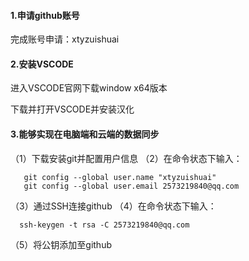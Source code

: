 #### 1.申请github账号

 完成账号申请：xtyzuishuai

#### 2.安装VSCODE

进入VSCODE官网下载window x64版本

下载并打开VSCODE并安装汉化

#### 3.能够实现在电脑端和云端的数据同步

（1）下载安装git并配置用户信息
（2）在命令状态下输入：

```
   git config --global user.name "xtyzuishuai"   
   git config --global user.email 2573219840@qq.com 
```

（3）通过SSH连接github
（4）在命令状态下输入：

```
  ssh-keygen -t rsa -C 2573219840@qq.com
```

（5）将公钥添加至github	
